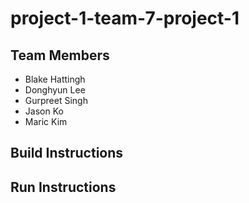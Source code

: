 # project-1-team-7-project-1
## Team Members
  - Blake Hattingh
  - Donghyun Lee
  - Gurpreet Singh
  - Jason Ko
  - Maric Kim
  
## Build Instructions

## Run Instructions
